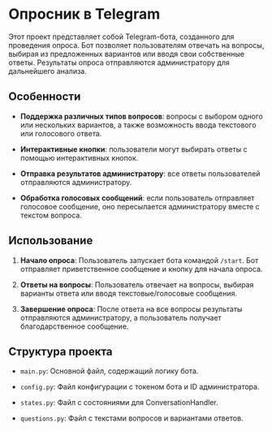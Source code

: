 
# Опросник в Telegram

Этот проект представляет собой Telegram-бота, созданного для проведения опроса. Бот позволяет пользователям отвечать на вопросы, выбирая из предложенных вариантов или вводя свои собственные ответы. Результаты опроса отправляются администратору для дальнейшего анализа.

## Особенности

-   **Поддержка различных типов вопросов**: вопросы с выбором одного или нескольких вариантов, а также возможность ввода текстового или голосового ответа.
    
-   **Интерактивные кнопки**: пользователи могут выбирать ответы с помощью интерактивных кнопок.
    
-   **Отправка результатов администратору**: все ответы пользователей отправляются администратору.
    
-   **Обработка голосовых сообщений**: если пользователь отправляет голосовое сообщение, оно пересылается администратору вместе с текстом вопроса.
    

## Использование

1.  **Начало опроса**: Пользователь запускает бота командой  `/start`. Бот отправляет приветственное сообщение и кнопку для начала опроса.
    
2.  **Ответы на вопросы**: Пользователь отвечает на вопросы, выбирая варианты ответа или вводя текстовые/голосовые сообщения.
    
3.  **Завершение опроса**: После ответа на все вопросы результаты отправляются администратору, а пользователь получает благодарственное сообщение.
    

## Структура проекта

-   `main.py`: Основной файл, содержащий логику бота.
    
-   `config.py`: Файл конфигурации с токеном бота и ID администратора.
    
-   `states.py`: Файл с состояниями для ConversationHandler.
    
-   `questions.py`: Файл с текстами вопросов и вариантами ответов.